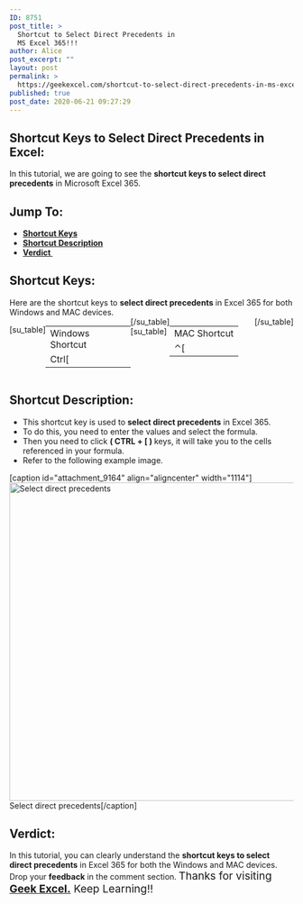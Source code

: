 ```yaml
---
ID: 8751
post_title: >
  Shortcut to Select Direct Precedents in
  MS Excel 365!!!
author: Alice
post_excerpt: ""
layout: post
permalink: >
  https://geekexcel.com/shortcut-to-select-direct-precedents-in-ms-excel-365/
published: true
post_date: 2020-06-21 09:27:29
---
```

<h2>Shortcut Keys to Select Direct Precedents in Excel:</h2>
In this tutorial, we are going to see the <strong>shortcut keys to select direct precedents</strong> in Microsoft Excel 365.
<h2>Jump To:</h2>
<ul>
 	<li><strong><a href="#1">Shortcut Keys</a></strong></li>
 	<li><strong><a href="#2">Shortcut Description</a></strong></li>
 	<li><strong><a href="#3">Verdict </a></strong></li>
</ul>
<h2 id="1">Shortcut Keys:</h2>
Here are the shortcut keys to <strong>select direct precedents</strong> in Excel 365 for both Windows and MAC devices.
<div style="display: flex;">

[su_table]
<table>
<tbody>
<tr>
<td>Windows Shortcut</td>
</tr>
<tr>
<td style="display: flex;"><span class="key-flex"><span class="win-key" style="width: 120px;"><span class="custom-span-key">Ctrl</span></span></span><span class="key-flex"><span class="win-key"><span class="custom-span-key">[</span></span></span></td>
</tr>
</tbody>
</table>
[/su_table]
[su_table]
<table style="float: right;">
<tbody>
<tr>
<td>MAC Shortcut</td>
</tr>
<tr>
<td style="display: flex;"><span class="key-flex"><span class="mac-key"><span class="custom-span-key">⌃</span></span></span><span class="key-flex"><span class="mac-key"><span class="custom-span-key">[</span></span></span></td>
</tr>
</tbody>
</table>
[/su_table]

</div>
<h2 id="2">Shortcut Description:</h2>
<ul>
 	<li>This shortcut key is used to <strong>select direct precedents</strong> in Excel 365.</li>
 	<li>To do this, you need to enter the values and select the formula.</li>
 	<li>Then you need to click <strong>( CTRL + [ ) </strong>keys, it will take you to the cells referenced in your formula.</li>
 	<li>Refer to the following example image.</li>
</ul>
[caption id="attachment_9164" align="aligncenter" width="1114"]<img class="size-full wp-image-9164" src="https://geekexcel.com/wp-content/uploads/2020/06/ezgif.com-optimize-65.gif" alt="Select direct precedents" width="1114" height="565" /> Select direct precedents[/caption]
<h2 id="3">Verdict:</h2>
In this tutorial, you can clearly understand the <strong>shortcut keys to select direct precedents</strong> in Excel 365 for both the Windows and MAC devices. Drop your <strong>feedback</strong> in the comment section. <span style="font-size: 19px;">Thanks for visiting <strong><a href="https://geekexcel.com/">Geek Excel.</a></strong> Keep Learning!!</span>